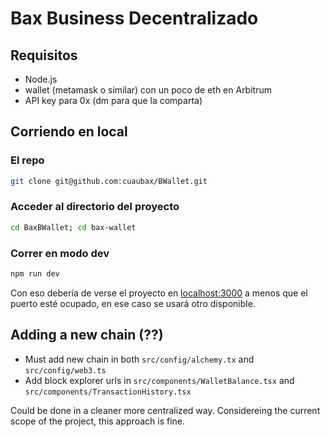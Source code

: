 # Bax Business Decentralizado

## Requisitos

- Node.js
- wallet (metamask o similar) con un poco de eth en Arbitrum
- API key para 0x (dm para que la comparta)

## Corriendo en local

### El repo

```bash
git clone git@github.com:cuaubax/BWallet.git

```

### Acceder al directorio del proyecto

```bash
cd BaxBWallet; cd bax-wallet

```

### Correr en modo dev 

```bash
npm run dev

```

Con eso debería de verse el proyecto en [localhost:3000](http://localhost:3000) a menos que el puerto esté ocupado, en ese caso se usará otro disponible. 

## Adding a new chain (??)

- Must add new chain in both `src/config/alchemy.tx` and `src/config/web3.ts`
- Add block explorer urls in `src/components/WalletBalance.tsx` and `src/components/TransactionHistory.tsx`

Could be done in a cleaner more centralized way. Considereing the current scope of the project, this approach is fine.